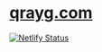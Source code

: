# [qrayg.com](https://qrayg.com)

[![Netlify Status](https://api.netlify.com/api/v1/badges/ea6764cd-9e57-49e1-84b5-e1b59a99111d/deploy-status)](https://app.netlify.com/sites/qrayg-com/deploys)
